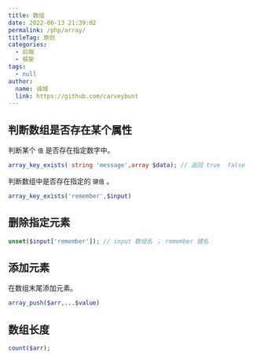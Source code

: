 ```yaml
---
title: 数组
date: 2022-06-13 21:39:02
permalink: /php/array/
titleTag: 原创
categories: 
  - 后端
  - 框架
tags: 
  - null
author: 
  name: 诚城
  link: https://github.com/carveybunt
---
```


## 判断数组是否存在某个属性

判断某个 `值` 是否存在指定数字中。

```php
array_key_exists( string 'message',array $data); // 返回 true  false
```

判断数组中是否存在指定的 `键值` 。

```php
array_key_exists('remember',$input)
```

## 删除指定元素

```php
unset($input['remember']); // input 数组名 ； remember 键名
```

## 添加元素

在数组末尾添加元素。

```php
array_push($arr,...$value)
```

## 数组长度

```php
count($arr);
```
